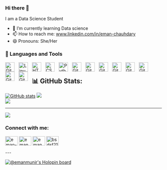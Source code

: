 ### Hi there 👋
I am a Data Science Student


- 🌱 I’m currently learning Data science
- 📫 How to reach me: www.linkedin.com/in/eman-chauhdary
- 😄 Pronouns: She/Her


### 🧰 Languages and Tools


<img align="left" alt="Git" width="30px" style="padding-right:10px;" src="https://cdn.jsdelivr.net/gh/devicons/devicon/icons/git/git-original.svg" />
<img align="left" alt="Linux" width="30px" style="padding-right:10px;" src="https://cdn.jsdelivr.net/gh/devicons/devicon/icons/linux/linux-original.svg" />
<img align="left" alt="HTML" width="30px" style="padding-right:10px;" src="https://cdn.jsdelivr.net/gh/devicons/devicon/icons/html5/html5-plain.svg" />
<img align="left" alt="CSS" width="30px" style="padding-right:10px;" src="https://cdn.jsdelivr.net/gh/devicons/devicon/icons/css3/css3-plain.svg" />
<img align="left" alt="Python" width="30px" style="padding-right:10px;" src="https://cdn.jsdelivr.net/gh/devicons/devicon/icons/python/python-plain.svg" />
<img align="left" alt="GitHub" width="30px" style="padding-right:10px;" src="https://cdn.jsdelivr.net/gh/devicons/devicon/icons/github/github-original.svg" />
<img align="left" alt="GitHub" width="30px" style="padding-right:10px;" src="https://cdn.jsdelivr.net/gh/devicons/devicon/icons/mysql/mysql-original-wordmark.svg" />
<img align="left" alt="GitHub" width="30px" style="padding-right:10px;" src="https://cdn.jsdelivr.net/gh/devicons/devicon/icons/numpy/numpy-original.svg" />
<img align="left" alt="GitHub" width="30px" style="padding-right:10px;"  src="https://cdn.jsdelivr.net/gh/devicons/devicon/icons/pandas/pandas-original.svg" />
<img align="left" alt="GitHub" width="30px" style="padding-right:10px;"  src="https://cdn.jsdelivr.net/gh/devicons/devicon/icons/r/r-original.svg" />
<img align="left" alt="GitHub" width="30px" style="padding-right:10px;"  src="https://cdn.jsdelivr.net/gh/devicons/devicon/icons/anaconda/anaconda-original.svg" />
<img align="left" alt="GitHub" width="30px" style="padding-right:10px;"  src="https://cdn.jsdelivr.net/gh/devicons/devicon/icons/vscode/vscode-original.svg" />
<img align="left" alt="GitHub" width="30px" style="padding-right:10px;"  src="https://cdn.jsdelivr.net/gh/devicons/devicon/icons/msdos/msdos-original.svg" />
          
          
          
          
          
          

<br />

## 📊 GitHub Stats:

[![GitHub stats](https://github-readme-stats.vercel.app/api?username=emanmunir&theme=onedark)](https://github.com/emanmunir/github-readme-stats)
![](https://github-readme-streak-stats.herokuapp.com/?user=emanmunir&theme=vue-dark&hide_border=false)<br/>
![](https://github-readme-stats.vercel.app/api/top-langs/?username=emanmunir&theme=vue-dark&hide_border=false&include_all_commits=true&count_private=true&layout=compact)

---

![](https://komarev.com/ghpvc/?username=emanmunir&base=3000&color=yellow)

<h3 align="left">Connect with me:</h3>
<p align="center">

<a href="https://www.linkedin.com/in/eman-chauhdary/" target="blank"><img align="center" src="https://raw.githubusercontent.com/rahuldkjain/github-profile-readme-generator/master/src/images/icons/Social/linked-in-alt.svg" alt="eman-chauhdary" height="30" width="40" /></a>
<a href="https://www.instagram.com/eman.munirch/" target="blank"><img align="center" src="https://raw.githubusercontent.com/rahuldkjain/github-profile-readme-generator/master/src/images/icons/Social/instagram.svg" alt="eman.munirch" height="30" width="40" /></a>
<a href="https://www.hackerrank.com/eman_munircha" target="blank"><img align="center" src="https://raw.githubusercontent.com/rahuldkjain/github-profile-readme-generator/master/src/images/icons/Social/hackerrank.svg" alt="eman_munircha" height="30" width="40" /></a>
<a href="https://codeforces.com/profile/bsdsf21a024" target="blank"><img align="center" src="https://raw.githubusercontent.com/rahuldkjain/github-profile-readme-generator/master/src/images/icons/Social/codeforces.svg" alt="bsdsf21a024" height="30" width="40" /></a>
</p>
---

[![@emanmunir's Holopin board](https://holopin.me/emanmunir)](https://holopin.io/@emanmunir)


